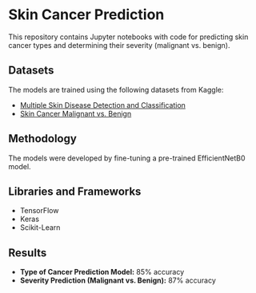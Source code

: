 # Skin Cancer Prediction

This repository contains Jupyter notebooks with code for predicting skin cancer types and determining their severity (malignant vs. benign).

## Datasets

The models are trained using the following datasets from Kaggle:

- [Multiple Skin Disease Detection and Classification](https://www.kaggle.com/datasets/pritpal2873/multiple-skin-disease-detection-and-classification)
- [Skin Cancer Malignant vs. Benign](https://www.kaggle.com/datasets/fanconic/skin-cancer-malignant-vs-benign)

## Methodology

The models were developed by fine-tuning a pre-trained EfficientNetB0 model.

## Libraries and Frameworks

- TensorFlow
- Keras
- Scikit-Learn

## Results

- **Type of Cancer Prediction Model:** 85% accuracy
- **Severity Prediction (Malignant vs. Benign):** 87% accuracy
